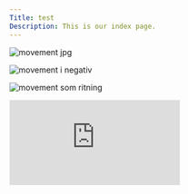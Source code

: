 ```yaml
---
Title: test
Description: This is our index page.
---
```


![movement jpg](%base_url%/image/movement.jpg?w=300&f=colorize,255,0,0,0,)

![movement i negativ](%base_url%/image/movement.jpg?w=300&f=negate)

![movement som ritning](%base_url%/image/movement.jpg?w=300&convolve=draw)

<div class="embed-container">
    <iframe src="https://www.youtube.com/embed/pJCxcdWqdto" frameborder="0" allowfullscreen></iframe>
</div>
